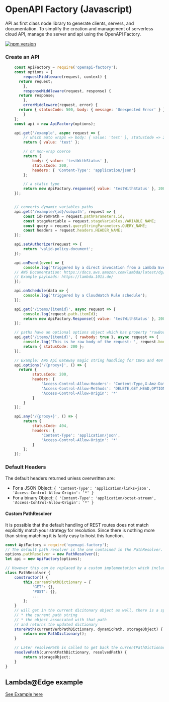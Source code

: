 # OpenAPI Factory (Javascript)

API as first class node library to generate clients, servers, and documentation. To simplify the creation and management of serverless cloud API, manage the server and api using the OpenAPI Factory.

[![npm version](https://badge.fury.io/js/openapi-factory.svg)](https://badge.fury.io/js/openapi-factory)

### Create an API

```js
	const ApiFactory = require('openapi-factory');
	const options = {
		requestMiddleware(request, context) {
      return request;
		},
		responseMiddleware(request, response) {
      return response;
		},
		errorMiddleware(request, error) {
      return { statusCode: 500, body: { message: 'Unexpected Error' } };
		}
	};
	const api = new ApiFactory(options);

	api.get('/example', async request => {
		// which auto wraps => body: { value: 'test' }, statusCode => 200, headers => application/json
		return { value: 'test' };

		// or non-wrap coerce
		return {
			body: { value: 'testWithStatus' },
			statusCode: 200,
			headers: { 'Content-Type': 'application/json'}
		};

		// a static type
		return new ApiFactory.response({ value: 'testWithStatus' }, 200, { 'Content-Type': 'application/json'});
	});


	// converts dynamic variables paths
	api.get('/example/{id}/subpath', request => {
		const idFromPath = request.pathParameters.id;
		const stageVariable = request.stageVariables.VARIABLE_NAME;
		const query = request.queryStringParameters.QUERY_NAME;
		const headers = request.headers.HEADER_NAME;
	});

	api.setAuthorizer(request => {
		return 'valid-policy-document';
	});

	api.onEvent(event => {
		console.log('triggered by a direct invocation from a Lambda Event Source.');
    // AWS Documentation: https://docs.aws.amazon.com/lambda/latest/dg/lambda-services.html
    // Example payloads: https://lambda.101i.de/
	});

	api.onSchedule(data => {
		console.log('triggered by a CloudWatch Rule schedule');
	});

	api.get('/items/{itemid}', async request => {
		console.log(request.path.itemId);
		return new ApiFactory.Response({ value: 'testWithStatus' }, 200, { 'Content-Type': 'application/json'});
	});

	// paths have an optional options object which has property "rawBody" to return the raw body only.
	api.get('/items/{itemid}', { rawbody: true }, async request => {
		console.log('This is he raw body of the request: ', request.body);
		return { statusCode: 200 };
	});

	// Example: AWS Api Gateway magic string handling for CORS and 404 fallbacks.
	api.options('/{proxy+}', () => {
	  return {
			statusCode: 200,
			headers: {
			    'Access-Control-Allow-Headers': 'Content-Type,X-Amz-Date,Authorization,X-Api-Key',
			    'Access-Control-Allow-Methods': 'DELETE,GET,HEAD,OPTIONS,PATCH,POST,PUT',
			    'Access-Control-Allow-Origin': '*'
			}
		}
	});

	api.any('/{proxy+}', () => {
		return {
			statusCode: 404,
			headers: {
				'Content-Type': 'application/json',
				'Access-Control-Allow-Origin': '*'
			}
		};
	});

```

### Default Headers
The default headers returned unless overwritten are:
* For a JSON Object: `{ 'Content-Type': 'application/links+json', 'Access-Control-Allow-Origin': '*' }`
* For a binary Object: `{ 'Content-Type': 'application/octet-stream', 'Access-Control-Allow-Origin': '*' }`

#### Custom PathResolver
It is possible that the default handling of REST routes does not match explicitly match your strategy for resolution. Since there is nothing more than string matching it is fairly easy to hoist this function.

```js
const ApiFactory = require('openapi-factory');
// The default path resolver is the one contained in the PathResolver. It parses the registered paths, stores them in a dictionary, and then looks them up later when necessary.
options.pathResolver = new PathResolver();
let api = new ApiFactory(options);

// However this can be replaced by a custom implementation which includes storePath and resolvePath
class PathResolver {
	constructor() {
		this.currentPathDictionary = {
			'GET': {},
			'POST': {},
			...
		};
	}
	// will get in the current dicitonary object as well, there is a specific dictionary for each verb
	// * the current path string
	// * the object associated with that path
	// and returns the updated dictionary
	storePath(currentVerbPathDictionary, dynamicPath, storageObject) {
		return new PathDictionary();
	}

	// Later resolvePath is called to get back the currentPathDictionary and raw path, and expect to return the pre-stored storageObject
	resolvePath(currentPathDictionary, resolvedPath) {
		return storageObject;
	}
}
```

## Lambda@Edge example
[See Example here](./lambda@edge-cloudfront-wrapper.md)
